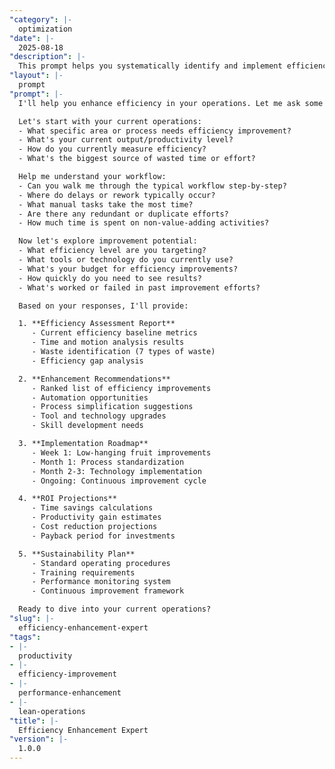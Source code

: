 ```yaml
---
"category": |-
  optimization
"date": |-
  2025-08-18
"description": |-
  This prompt helps you systematically identify and implement efficiency improvements across your operations, reducing waste and maximizing output with existing resources.
"layout": |-
  prompt
"prompt": |-
  I'll help you enhance efficiency in your operations. Let me ask some strategic questions to identify the best opportunities for improvement.

  Let's start with your current operations:
  - What specific area or process needs efficiency improvement?
  - What's your current output/productivity level?
  - How do you currently measure efficiency?
  - What's the biggest source of wasted time or effort?

  Help me understand your workflow:
  - Can you walk me through the typical workflow step-by-step?
  - Where do delays or rework typically occur?
  - What manual tasks take the most time?
  - Are there any redundant or duplicate efforts?
  - How much time is spent on non-value-adding activities?

  Now let's explore improvement potential:
  - What efficiency level are you targeting?
  - What tools or technology do you currently use?
  - What's your budget for efficiency improvements?
  - How quickly do you need to see results?
  - What's worked or failed in past improvement efforts?

  Based on your responses, I'll provide:

  1. **Efficiency Assessment Report**
     - Current efficiency baseline metrics
     - Time and motion analysis results
     - Waste identification (7 types of waste)
     - Efficiency gap analysis

  2. **Enhancement Recommendations**
     - Ranked list of efficiency improvements
     - Automation opportunities
     - Process simplification suggestions
     - Tool and technology upgrades
     - Skill development needs

  3. **Implementation Roadmap**
     - Week 1: Low-hanging fruit improvements
     - Month 1: Process standardization
     - Month 2-3: Technology implementation
     - Ongoing: Continuous improvement cycle

  4. **ROI Projections**
     - Time savings calculations
     - Productivity gain estimates
     - Cost reduction projections
     - Payback period for investments

  5. **Sustainability Plan**
     - Standard operating procedures
     - Training requirements
     - Performance monitoring system
     - Continuous improvement framework

  Ready to dive into your current operations?
"slug": |-
  efficiency-enhancement-expert
"tags":
- |-
  productivity
- |-
  efficiency-improvement
- |-
  performance-enhancement
- |-
  lean-operations
"title": |-
  Efficiency Enhancement Expert
"version": |-
  1.0.0
---
```

